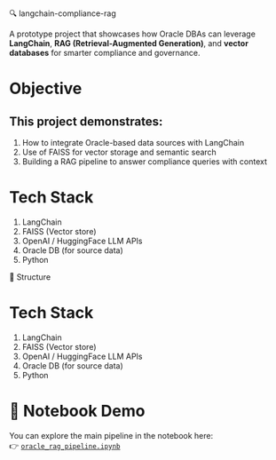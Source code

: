  🔍 langchain-compliance-rag

A prototype project that showcases how Oracle DBAs can leverage **LangChain**, **RAG (Retrieval-Augmented Generation)**, and **vector databases** for smarter compliance and governance.


Objective
============

This project demonstrates:
--------------------------
1) How to integrate Oracle-based data sources with LangChain
2) Use of FAISS for vector storage and semantic search
3) Building a RAG pipeline to answer compliance queries with context


Tech Stack
===========
1) LangChain
2) FAISS (Vector store)
3) OpenAI / HuggingFace LLM APIs
4) Oracle DB (for source data)
5) Python



📁 Structure

Tech Stack
===========
1. LangChain
2. FAISS (Vector store)
3. OpenAI / HuggingFace LLM APIs
4. Oracle DB (for source data)
5. Python

📓 Notebook Demo
=================

You can explore the main pipeline in the notebook here:  
👉 [`oracle_rag_pipeline.ipynb`](oracle_rag_pipeline.ipynb)
